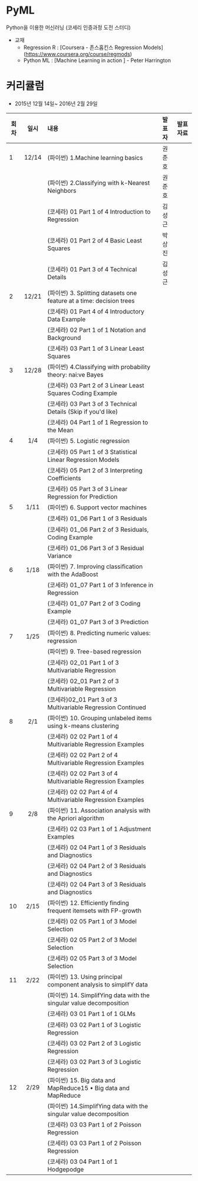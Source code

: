 # PyML
Python을 이용한 머신러닝 (코세리 인증과정 도전 스터디)

* 교재
  - Regression R : [Coursera - 존스홉킨스 Regression Models] (https://www.coursera.org/course/regmods)
  - Python ML : [Machine Learning in action ] - Peter Harrington

# 커리큘럼
* 2015년 12월 14일~ 2016년 2월 29일


| 회차  | 일시   | 내용                                  | 발표자  |              발표자료                    |
| ----- |:------:| :-------------------------------------|:-------:|:----------------------------------------: |
| 1 |12/14|(파이썬) 1.Machine learning basics|권준호| |
|   |     |(파이썬) 2.Classifying with k-Nearest Neighbors|권준호| |
|   |     |(코세라) 01 Part 1 of 4 Introduction to Regression|김성근| |
|   |     |(코세라) 01 Part 2 of 4 Basic Least Squares|박상진| |
|   |     |(코세라) 01 Part 3 of 4 Technical Details|김성근| |
| 2 |12/21|(파이썬) 3. Splitting datasets one feature at a time: decision trees|| |
|   |     |(코세라) 01 Part 4 of 4 Introductory Data Example| | |
|   |     |(코세라) 02 Part 1 of 1 Notation and Background| | |
|   |     |(코세라) 03 Part 1 of 3 Linear Least Squares| | |
| 3 |12/28|(파이썬) 4.Classifying with probability theory: nai:ve Bayes|| |
|   |     |(코세라) 03 Part 2 of 3 Linear Least Squares Coding Example|| |
|   |     |(코세라) 03 Part 3 of 3 Technical Details (Skip if you'd like)|| |
|   |     |(코세라) 04 Part 1 of 1 Regression to the Mean|| |
| 4 |1/4|(파이썬) 5. Logistic regression || |
|   |     |(코세라) 05 Part 1 of 3 Statistical Linear Regression Models|| |
|   |     |(코세라) 05 Part 2 of 3 Interpreting Coefficients|| |
|   |     |(코세라) 05 Part 3 of 3 Linear Regression for Prediction|| |
| 5 |1/11|(파이썬) 6. Support vector machines || |
|   |     |(코세라) 01_06 Part 1 of 3 Residuals|| |
|   |     |(코세라) 01_06 Part 2 of 3 Residuals, Coding Example|| |
|   |     |(코세라) 01_06 Part 3 of 3 Residual Variance|| |
| 6 |1/18|(파이썬) 7. Improving classification with the AdaBoost | | |
|   |     |(코세라) 01_07 Part 1 of 3 Inference in Regression| | |
|   |     |(코세라) 01_07 Part 2 of 3 Coding Example|| |
|   |     |(코세라) 01_07 Part 3 of 3 Prediction|| |
| 7 |1/25|(파이썬) 8. Predicting numeric values: regression | | |
|   |     |(파이썬) 9. Tree-based regression| | |
|   |     |(코세라) 02_01 Part 1 of 3 Multivariable Regression| | |
|   |     |(코세라) 02_01 Part 2 of 3 Multivariable Regression|| |
|   |     |(코세라)02_01 Part 3 of 3 Multivariable Regression Continued || |
| 8 |2/1|(파이썬) 10. Grouping unlabeled items using k-means clustering| | |
|   |     |(코세라) 02 02 Part 1 of 4 Multivariable Regression Examples| | |
|   |     |(코세라) 02 02 Part 2 of 4 Multivariable Regression Examples|| |
|   |     |(코세라) 02 02 Part 3 of 4 Multivariable Regression Examples|| |
|   |     |(코세라) 02 02 Part 4 of 4 Multivariable Regression Examples|| |
| 9 |2/8|(파이썬) 11. Association analysis with the Apriori algorithm| | |
|   |     |(코세라) 02 03 Part 1 of 1 Adjustment Examples| | |
|   |     |(코세라) 02 04 Part 1 of 3 Residuals and Diagnostics|| |
|   |     |(코세라) 02 04 Part 2 of 3 Residuals and Diagnostics|| |
|   |     |(코세라) 02 04 Part 3 of 3 Residuals and Diagnostics|| |
| 10 |2/15|(파이썬) 12. Efficiently finding frequent itemsets with FP-growth| | |
|   |     |(코세라) 02 05 Part 1 of 3 Model Selection| | |
|   |     |(코세라) 02 05 Part 2 of 3 Model Selection|| |
|   |     |(코세라) 02 05 Part 3 of 3 Model Selection|| |
| 11 |2/22|(파이썬) 13. Using principal component analysis to simplifY data| | |
|   |     |(파이썬) 14. SimplifYing data with the singular value decomposition| | |
|   |     |(코세라) 03 01 Part 1 of 1 GLMs|| |
|   |     |(코세라) 03 02 Part 1 of 3 Logistic Regression|| |
|   |     |(코세라) 03 02 Part 2 of 3 Logistic Regression|| |
|   |     |(코세라) 03 02 Part 3 of 3 Logistic Regression|| |
| 12|2/29|(파이썬) 15. Big data and MapReduce15 • Big data and MapReduce| | |
|   |     |(파이썬) 14.SimplifYing data with the singular value decomposition| | |
|   |     |(코세라) 03 03 Part 1 of 2 Poisson Regression|| |
|   |     |(코세라) 03 03 Part 1 of 2 Poisson Regression|| |
|   |     |(코세라) 03 04 Part 1 of 1 Hodgepodge|| |
